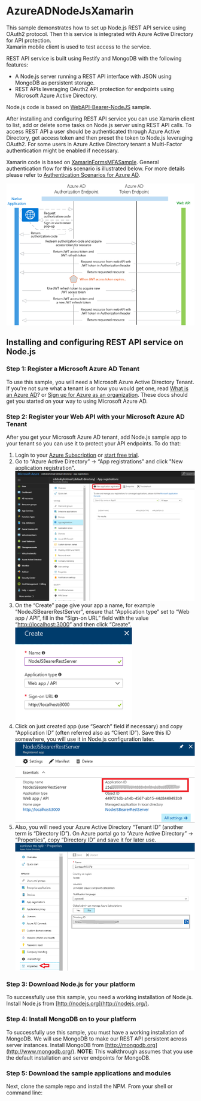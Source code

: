 
# AzureADNodeJsXamarin 

This sample demonstrates how to set up Node.js REST API service using OAuth2 protocol. Then this service is integrated with Azure Active Directory for API protection.  
Xamarin mobile client is used to test access to the service.

REST API service is built using Restify and MongoDB with the following features:
* A Node.js server running a REST API interface with JSON using MongoDB as persistent storage.
* REST APIs leveraging OAuth2 API protection for endpoints using Microsoft Azure Active Directory.

Node.js code is based on [WebAPI-Bearer-NodeJS](https://github.com/AzureADQuickStarts/WebAPI-Bearer-NodeJS) sample.

After installing and configuring REST API service you can use Xamarin client to list, add or delete some tasks on Node.js server using REST API calls. To access REST API a user should be authenticated through Azure Active Directory, get access token and then preset the token to Node.js leveraging OAuth2. For some users in Azure Active Directory tenant a Multi-Factor authentication might be enabled if necessary.

Xamarin code is based on [XamarinFormsMFASample](https://github.com/rzdebskiy/XamarinFormsMFASample). 
General authentication flow for this scenario is illustrated below. For more details please refer to [Authentication Scenarios for Azure AD](https://docs.microsoft.com/en-us/azure/active-directory/develop/active-directory-authentication-scenarios#native-application-to-web-api).

![Authentication flow](https://github.com/ashapoms/AzureADNodeJsXamarin/blob/master/img/native_app_to_web_api.png)

## Installing and configuring REST API service on Node.js 

### Step 1: Register a Microsoft Azure AD Tenant
To use this sample, you will need a Microsoft Azure Active Directory Tenant. If you're not sure what a tenant is or how you would get one, read [What is an Azure AD](https://docs.microsoft.com/en-us/azure/active-directory/active-directory-whatis)? or [Sign up for Azure as an organization](http://azure.microsoft.com/en-us/documentation/articles/sign-up-organization/). These docs should get you started on your way to using Microsoft Azure AD.

### Step 2: Register your Web API with your Microsoft Azure AD Tenant
After you get your Microsoft Azure AD tenant, add Node.js sample app to your tenant so you can use it to protect your API endpoints. To do that:
1. Login to your [Azure Subscription](https://portal.azure.com/) or [start free trial](https://azure.microsoft.com/en-us/offers/ms-azr-0044p).
2.	Go to “Azure Active Directory” -> “App registrations” and click "New application registration".
![Application registration](https://github.com/ashapoms/AzureADNodeJsXamarin/blob/master/img/AzureADAppRegistration.PNG)
3.	On the “Create” page give your app a name, for example “NodeJSBearerRestServer”, ensure that “Application type” set to “Web app / API”, fill in the “Sign-on URL” field with the value “[http://localhost:3000](http://localhost:3000)” and then click “Create”.
![Create WebApi](https://github.com/ashapoms/AzureADNodeJsXamarin/blob/master/img/CreateWebApiApp.PNG)
4.	Click on just created app (use “Search” field if necessary) and copy “Application ID” (often referred also as “Client ID”). Save this ID somewhere, you will use it in Node.js configuration later.
![ApplicationID](https://github.com/ashapoms/AzureADNodeJsXamarin/blob/master/img/ApplicationID.PNG)
5.	Also, you will need your Azure Active Directory “Tenant ID” (another term is “Directory ID”). On Azure portal go to “Azure Active Directory” -> “Properties”, copy “Directory ID” and save it for later use.
![TenantID](https://github.com/ashapoms/AzureADNodeJsXamarin/blob/master/img/TenantID.PNG)
### Step 3: Download Node.js for your platform
To successfully use this sample, you need a working installation of Node.js.
Install Node.js from [http://nodejs.org](http://nodejs.org/).
### Step 4: Install MongoDB on to your platform
To successfully use this sample, you must have a working installation of MongoDB. We will use MongoDB to make our REST API persistent across server instances.
Install MongoDB from [http://mongodb.org](http://www.mongodb.org/).
**NOTE**: This walkthrough assumes that you use the default installation and server endpoints for MongoDB.
### Step 5: Download the sample applications and modules
Next, clone the sample repo and install the NPM.
From your shell or command line:

